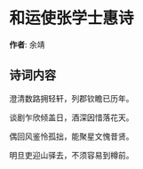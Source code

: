 # 和运使张学士惠诗

**作者**: 余靖

## 诗词内容

澄清数路拥轻轩，列郡钦瞻已历年。

谈剧乍欣倾盖日，酒深因惜落花天。

偶回风鉴怜孤拙，能聚星文愧昔贤。

明旦吏迎山驿去，不须容易到樽前。

